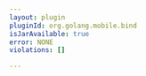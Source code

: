 ```yaml
---
layout: plugin
pluginId: org.golang.mobile.bind
isJarAvailable: true
error: NONE
violations: []

---
```

